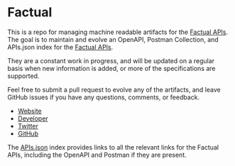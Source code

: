 # FactualThis is a repo for managing machine readable artifacts for the [Factual APIs](https://www.factual.com/). The goal is to maintain and evolve an OpenAPI, Postman Collection, and APIs.json index for the [Factual APIs](https://www.factual.com/).They are a constant work in progress, and will be updated on a regular basis when new information is added, or more of the specifications are supported.Feel free to submit a pull request to evolve any of the artifacts, and leave GitHub issues if you have any questions, comments, or feedback.- [Website](https://www.factual.com/)- [Developer](https://www.factual.com/)- [Twitter](https://twitter.com/factual)- [GitHub](https://github.com/Factual)The [APIs.json](https://github.com/api-evangelist/factual/blob/master/apis.json) index provides links to all the relevant links for the Factual APIs, including the OpenAPI and Postman if they are present.